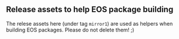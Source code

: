 ## Release assets to help EOS package building

The relese assets here (under tag `mirror1`) are used as helpers when building EOS packages.
Please do not delete them! ;)
